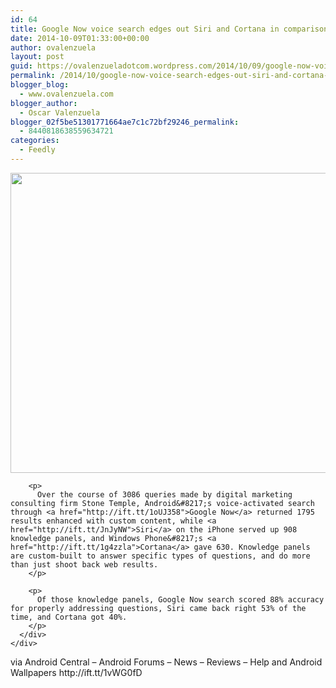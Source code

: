 ```yaml
---
id: 64
title: Google Now voice search edges out Siri and Cortana in comparison
date: 2014-10-09T01:33:00+00:00
author: ovalenzuela
layout: post
guid: https://ovalenzueladotcom.wordpress.com/2014/10/09/google-now-voice-search-edges-out-siri-and-cortana-in-comparison
permalink: /2014/10/google-now-voice-search-edges-out-siri-and-cortana-in-comparison.html
blogger_blog:
  - www.ovalenzuela.com
blogger_author:
  - Oscar Valenzuela
blogger_02f5be51301771664ae7c1c72bf29246_permalink:
  - 8440818638559634721
categories:
  - Feedly
---
```

<div>
  <div>
    <div>
      <div>
        <a href="http://ift.tt/1vWFZbJ" title="Google Now voice search edges out Siri and Cortana in comparison"><img src="http://ift.tt/Neu9ZM" height="480" width="640" /> </a> </p> 
        
        <p>
          Over the course of 3086 queries made by digital marketing consulting firm Stone Temple, Android&#8217;s voice-activated search through <a href="http://ift.tt/1oUJ358">Google Now</a> returned 1795 results enhanced with custom content, while <a href="http://ift.tt/JnJyNW">Siri</a> on the iPhone served up 908 knowledge panels, and Windows Phone&#8217;s <a href="http://ift.tt/1g4zzla">Cortana</a> gave 630. Knowledge panels are custom-built to answer specific types of questions, and do more than just shoot back web results.
        </p>
        
        <p>
          Of those knowledge panels, Google Now search scored 88% accuracy for properly addressing questions, Siri came back right 53% of the time, and Cortana got 40%.
        </p>
      </div>
    </div>
  </div>
  
  <p>
    via Android Central &#8211; Android Forums &#8211; News &#8211; Reviews &#8211; Help and Android Wallpapers http://ift.tt/1vWG0fD</div>